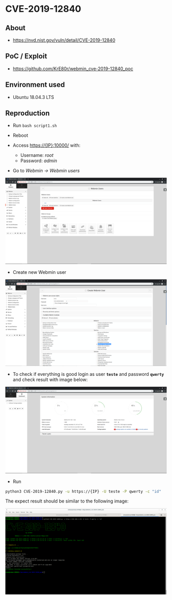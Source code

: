 # CVE-2019-12840

## About
* <https://nvd.nist.gov/vuln/detail/CVE-2019-12840>


## PoC / Exploit
* <https://github.com/KrE80r/webmin_cve-2019-12840_poc>
 

## Environment used

* Ubuntu 18.04.3 LTS


## Reproduction 

* Run `bash script1.sh`
* Reboot
* Access <https://{IP}:10000/> with:
    <ul>
        <li>Username: <i>root</i></li>
        <li>Password: <i>admin</i></li>  
    </ul>

* Go to <i>Webmin -> Webmin users</i>
<p align="center">
  <img src="images/1.png">
</p>

* Create new Webmin user
<p align="center">
  <img src="images/2.png">
</p>

* To check if everything is good login as user <b>`teste`</b> and password <b>`qwerty`</b> and check result with image below:
<p align="center">
  <img src="images/3.png">
</p>


* Run
```bash
python3 CVE-2019-12840.py -u https://{IP} -U teste -P qwerty -c "id"
```
  The expect result should be similar to the following image: <br>
<p align="center">
  <img src="images/4.png">
</p>


